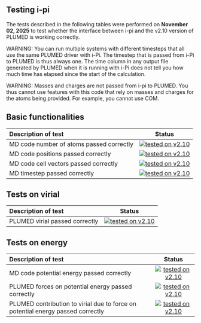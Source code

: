 Testing i-pi
------------------------
 
The tests described in the following tables were performed on __November 02, 2025__ to test whether the interface between i-pi and the v2.10 version of PLUMED is working correctly.

WARNING: You can run multiple systems with different timesteps that all use the same PLUMED driver with i-Pi. The timestep that is passed from i-Pi to PLUMED is thus always one. The time column in any output file generated by PLUMED when it is running with i-Pi does not tell you how much time has elapsed since the start of the calculation.

WARNING: Masses and charges are not passed from i-pi to PLUMED. You thus cannot use features with this code that rely on masses and charges for the atoms being provided.  For example, you cannot use COM.

## Basic functionalities

| Description of test | Status | 
|:--------------------|:------:| 
| MD code number of atoms passed correctly | [![tested on v2.10](https://img.shields.io/badge/v2.10-fail%200%25-green.svg)](natoms_v2.10.html) |
| MD code positions passed correctly | [![tested on v2.10](https://img.shields.io/badge/v2.10-fail%200%25-green.svg)](positions_v2.10.html) |
| MD code cell vectors passed correctly | [![tested on v2.10](https://img.shields.io/badge/v2.10-fail%2035665%25-red.svg)](cell_v2.10.html) |
| MD timestep passed correctly | [![tested on v2.10](https://img.shields.io/badge/v2.10-fail%200%25-green.svg)](timestep_v2.10.html) |

## Tests on virial

| Description of test | Status | 
|:--------------------|:------:| 
| PLUMED virial passed correctly | [![tested on v2.10](https://img.shields.io/badge/v2.10-fail%20191%25-red.svg)](virial_v2.10.html) |


## Tests on energy

| Description of test | Status | 
|:--------------------|:------:| 
| MD code potential energy passed correctly | [![tested on v2.10](https://img.shields.io/badge/v2.10-fail%200%25-green.svg)](energy_v2.10.html) |
| PLUMED forces on potential energy passed correctly | [![tested on v2.10](https://img.shields.io/badge/v2.10-fail%200%25-green.svg)](engforces_v2.10.html) |
| PLUMED contribution to virial due to force on potential energy passed correctly | [![tested on v2.10](https://img.shields.io/badge/v2.10-fail%201183%25-red.svg)](engvir_v2.10.html) |
